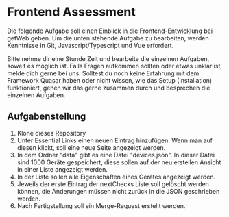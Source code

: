 # Frontend Assessment

Die folgende Aufgabe soll einen Einblick in die Frontend-Entwicklung bei getWeb geben. Um die unten stehende Aufgabe zu bearbeiten, werden Kenntnisse in Git, Javascript/Typescript und Vue erfordert.

Bitte nehme dir eine Stunde Zeit und bearbeite die einzelnen Aufgaben, soweit es möglich ist. Falls Fragen aufkommen sollten oder etwas unklar ist, melde dich gerne bei uns. Solltest du noch keine Erfahrung mit dem Framework Quasar haben oder nicht wissen, wie das Setup (Installation) funktioniert, gehen wir das gerne zusammen durch und besprechen die einzelnen Aufgaben.

## Aufgabenstellung

1. Klone dieses Repository
2. Unter Essential Links einen neuen Eintrag hinzufügen. Wenn man auf diesen klickt, soll eine neue Seite angezeigt werden.
3. In dem Ordner "data" gibt es eine Datei "devices.json". In dieser Datei sind 1000 Geräte gespeichert, diese sollen auf der neu erstellen Ansicht in einer Liste angezeigt werden.
4. In der Liste sollen alle Eigenschaften eines Gerätes angezeigt werden.
5. Jeweils der erste Eintrag der nextChecks Liste soll gelöscht werden können, die Änderungen müssen nicht zurück in die JSON geschrieben werden.
6. Nach Fertigstellung soll ein Merge-Request erstellt werden.
